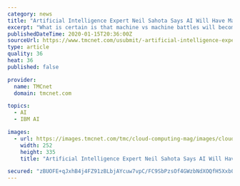 ```yaml
---
category: news
title: "Artificial Intelligence Expert Neil Sahota Says AI Will Have Major Impact On 2020 Elections And In Medicine"
excerpt: "What is certain is that machine vs machine battles will become more prevalent.\" The author of the influential book Own the AI Revolution (McGraw Hill), Sahota is also an IBM Master Inventor, who led the IBM Watson Group and is a professor at the University of California/Irvine. In addition to its potential impact on the election campaigns ..."
publishedDateTime: 2020-01-15T20:36:00Z
sourceUrl: https://www.tmcnet.com/usubmit/-artificial-intelligence-expert-neil-sahota-says-ai-will-/2020/01/15/9081764.htm
type: article
quality: 36
heat: 36
published: false

provider:
  name: TMCnet
  domain: tmcnet.com

topics:
  - AI
  - IBM AI

images:
  - url: https://images.tmcnet.com/tmc/cloud-computing-mag/images/cloud-computing-0515-cover.jpg
    width: 252
    height: 335
    title: "Artificial Intelligence Expert Neil Sahota Says AI Will Have Major Impact On 2020 Elections And In Medicine"

secured: "zBUOFE+qJxhB4j4FZ91zBLbjAYcuw7vpC/FC9SbPzsOf4GWzbNdXOQfH5Xxb0c0/ltwIqgXyqqrWwYyDugbSPuRM0lXUTtCInHNl8SEfRHM+qhHIC/e826OuM0CsFMay//WbPzrLd/k3OoQsIakdYPo7z5DtHt4eVGqKqvIO4dxpRq0Gjqs/TeL3nscQhV9F1e8V0OS6R4iAffhr3d5oVmb40cnz8gxyvFMw4X8wdC1XIqTqV/qUbMF5Tf9yzu4xxSJn2WvyuAQi1zaGar2poJJ5z3iUsV51yNOtQ9C9fOORRYriXtRnxT5gF/k/UBvf;NdDHRfJPWd8eCWBxbHsnRQ=="
---
```


